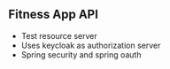 ## Fitness App API

* Test resource server 
* Uses keycloak as authorization server
* Spring security and spring oauth